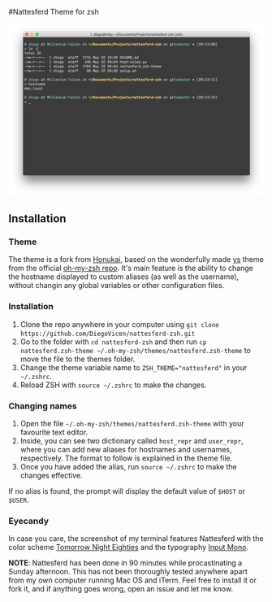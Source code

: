 #Nattesferd Theme for zsh 

![](https://raw.githubusercontent.com/diegovicen/nattesferd-zsh/master/nattesferd.png)

## Installation

### Theme

The theme is a fork from [Honukai](https://github.com/oskarkrawczyk/honukai-iterm-zsh), based on the wonderfully made [ys](https://github.com/robbyrussell/oh-my-zsh/blob/master/themes/ys.zsh-theme) theme from the official [oh-my-zsh repo](https://github.com/robbyrussell/oh-my-zsh). It's main feature is the ability to change the hostname displayed to custom aliases (as well as the username), without changin any global variables or other configuration files. 

### Installation

1. Clone the repo anywhere in your computer using `git clone https://github.com/DiegoVicen/nattesferd-zsh.git`
2. Go to the folder with `cd nattesferd-zsh` and then run `cp nattesferd.zsh-theme ~/.oh-my-zsh/themes/nattesferd.zsh-theme` to move the file to the themes folder.
3. Change the theme variable name to `ZSH_THEME="nattesferd"` in your `~/.zshrc`.
4. Reload ZSH with `source ~/.zshrc` to make the changes.

### Changing names

1. Open the file `~/.oh-my-zsh/themes/nattesferd.zsh-theme` with your favourite text editor.
2. Inside, you can see two dictionary called `host_repr` and `user_repr`, where you can add new aliases for hostnames and usernames, respectively. The format to follow is explained in the theme file.
3. Once you have added the alias, run `source ~/.zshrc` to make the changes effective.

If no alias is found, the prompt will display the default value of `$HOST` or `$USER`.

### Eyecandy

In case you care, the screenshot of my terminal features Nattesferd with the color scheme [Tomorrow Night Eighties](https://github.com/chriskempson/tomorrow-theme/blob/master/iTerm2/Tomorrow%20Night%20Eighties.itermcolors) and the typography [Input Mono](http://input.fontbureau.com).

**NOTE**: Nattesferd has been done in 90 minutes while procastinating a Sunday afternoon. This has not been thoroughly tested anywhere apart from my own computer running Mac OS and iTerm. Feel free to install it or fork it, and if anything goes wrong, open an issue and let me know.

